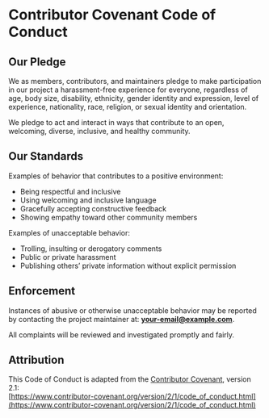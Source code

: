 # Contributor Covenant Code of Conduct

## Our Pledge
We as members, contributors, and maintainers pledge to make participation in our project a harassment-free experience for everyone, regardless of age, body size, disability, ethnicity, gender identity and expression, level of experience, nationality, race, religion, or sexual identity and orientation.

We pledge to act and interact in ways that contribute to an open, welcoming, diverse, inclusive, and healthy community.

## Our Standards
Examples of behavior that contributes to a positive environment:
- Being respectful and inclusive
- Using welcoming and inclusive language
- Gracefully accepting constructive feedback
- Showing empathy toward other community members

Examples of unacceptable behavior:
- Trolling, insulting or derogatory comments
- Public or private harassment
- Publishing others’ private information without explicit permission

## Enforcement
Instances of abusive or otherwise unacceptable behavior may be reported by contacting the project maintainer at: **your-email@example.com**.

All complaints will be reviewed and investigated promptly and fairly.

## Attribution
This Code of Conduct is adapted from the [Contributor Covenant][homepage], version 2.1:  
[https://www.contributor-covenant.org/version/2/1/code_of_conduct.html](https://www.contributor-covenant.org/version/2/1/code_of_conduct.html)

[homepage]: https://www.contributor-covenant.org
